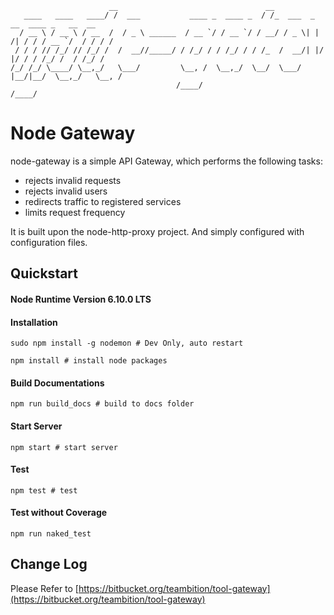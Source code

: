 ```
                      __                                 __                                  
   ____   ____   ____/ /  ___           ____ _  ____ _  / /_  ___  _      __  ____ _   __  __
  / __ \ / __ \ / __  /  / _ \ ______  / __ `/ / __ `/ / __/ / _ \| | /| / / / __ `/  / / / /
 / / / // /_/ // /_/ /  /  __//_____/ / /_/ / / /_/ / / /_  /  __/| |/ |/ / / /_/ /  / /_/ / 
/_/ /_/ \____/ \__,_/   \___/         \__, /  \__,_/  \__/  \___/ |__/|__/  \__,_/   \__, /  
                                     /____/                                         /____/   

```

# Node Gateway

node-gateway is a simple API Gateway, which performs the following tasks:
- rejects invalid requests
- rejects invalid users
- redirects traffic to registered services
- limits request frequency

It is built upon the node-http-proxy project. And simply configured with configuration files.

## Quickstart
#### Node Runtime Version 6.10.0 LTS
#### Installation
```shell
sudo npm install -g nodemon # Dev Only, auto restart
```
```shell
npm install # install node packages
```

#### Build Documentations
```shell
npm run build_docs # build to docs folder
```
#### Start Server
```shell
npm start # start server
```
#### Test
```shell
npm test # test
```
#### Test without Coverage
```shell
npm run naked_test
```

## Change Log
Please Refer to [https://bitbucket.org/teambition/tool-gateway](https://bitbucket.org/teambition/tool-gateway)
